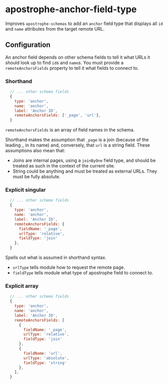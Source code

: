# apostrophe-anchor-field-type

Improves `apostrophe-schemas` to add an `anchor` field type that displays all `id` and `name` attributes from the target remote URL.

## Configuration
An anchor field depends on other schema fields to tell it what URLs it should look up to find `id`s and `name`s. You must provide a `remoteAnchorsFields` property to tell it what fields to connect to. 
### Shorthand
```javascript
  // ... other schema fields
  {
    type: 'anchor',
    name: 'anchor',
    label: 'Anchor ID',
    remoteAnchorsFields: ['_page', 'url'],
  }
```
`remoteAnchorsFields` is an array of field names in the schema.

Shorthand makes the assumption that `_page` is a join (because of the leading _ in its name) and, conversely, that `url` is a string field. These assumptions also mean that:
- Joins are internal pages, using a `joinByOne` field type, and should be treated as such in the context of the current site.
- String could be anything and must be treated as external URLs. They must be fully absolute. 

### Explicit singular
```javascript
  // ... other schema fields
  {
    type: 'anchor',
    name: 'anchor',
    label: 'Anchor ID',
    remoteAnchorsFields: {
      fieldName: '_page',
      urlType: 'relative',
      fieldType: 'join'
    },
  }
```
Spells out what is assumed in shorthand syntax. 
- `urlType` tells module how to request the remote page.
- `fieldType` tells module what type of apostrophe field to connect to.

### Explicit array
```javascript
  // ... other schema fields
  {
    type: 'anchor',
    name: 'anchor',
    label: 'Anchor ID',
    remoteAnchorsFields: [
      {
        fieldName: '_page',
        urlType: 'relative',
        fieldType: 'join'
      },
      {
        fieldName: 'url',
        urlType: 'absolute',
        fieldType: 'string'
      },    
    ],
  }
```